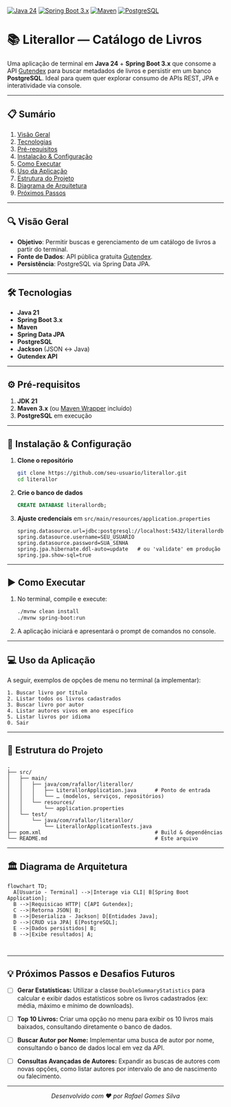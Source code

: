 [![Java 24](https://img.shields.io/badge/Java-24-blue.svg)](https://www.oracle.com/java/) [![Spring Boot 3.x](https://img.shields.io/badge/Spring%20Boot-3.x-brightgreen.svg)](https://spring.io/projects/spring-boot) [![Maven](https://img.shields.io/badge/Maven-3.x-red.svg)](https://maven.apache.org/) [![PostgreSQL](https://img.shields.io/badge/PostgreSQL-15-blue.svg)](https://www.postgresql.org/)

# 📚 Literallor — Catálogo de Livros

Uma aplicação de terminal em **Java 24** + **Spring Boot 3.x** que consome a API [Gutendex](https://gutendex.com/) para buscar metadados de livros e persistir em um banco **PostgreSQL**. Ideal para quem quer explorar consumo de APIs REST, JPA e interatividade via console.

---

## 📋 Sumário

1. [Visão Geral](#-visão-geral)
2. [Tecnologias](#-tecnologias)
3. [Pré-requisitos](#-pré-requisitos)
4. [Instalação & Configuração](#-instalação--configuração)
5. [Como Executar](#-como-executar)
6. [Uso da Aplicação](#-uso-da-aplicação)
7. [Estrutura do Projeto](#-estrutura-do-projeto)
8. [Diagrama de Arquitetura](#-diagrama-de-arquitetura)
9. [Próximos Passos](#-próximos-passos)

---

## 🔍 Visão Geral

- **Objetivo**: Permitir buscas e gerenciamento de um catálogo de livros a partir do terminal.
- **Fonte de Dados**: API pública gratuita [Gutendex](https://gutendex.com/books/).
- **Persistência**: PostgreSQL via Spring Data JPA.

---

## 🛠 Tecnologias

- **Java 21**
- **Spring Boot 3.x**
- **Maven**
- **Spring Data JPA**
- **PostgreSQL**
- **Jackson** (JSON ↔ Java)
- **Gutendex API**

---

## ⚙️ Pré-requisitos

1. **JDK 21**
2. **Maven 3.x** (ou [Maven Wrapper](https://github.com/takari/maven-wrapper) incluído)
3. **PostgreSQL** em execução

---

## 🚀 Instalação & Configuração

1. **Clone o repositório**

   ```bash
   git clone https://github.com/seu-usuario/literallor.git
   cd literallor
   ```

2. **Crie o banco de dados**

   ```sql
   CREATE DATABASE literallordb;
   ```

3. **Ajuste credenciais** em `src/main/resources/application.properties`

   ```properties
   spring.datasource.url=jdbc:postgresql://localhost:5432/literallordb
   spring.datasource.username=SEU_USUARIO
   spring.datasource.password=SUA_SENHA
   spring.jpa.hibernate.ddl-auto=update   # ou 'validate' em produção
   spring.jpa.show-sql=true
   ```

---

## ▶️ Como Executar

1. No terminal, compile e execute:

   ```bash
   ./mvnw clean install
   ./mvnw spring-boot:run
   ```

2. A aplicação iniciará e apresentará o prompt de comandos no console.

---

## 💻 Uso da Aplicação

A seguir, exemplos de opções de menu no terminal (a implementar):

```
1. Buscar livro por título
2. Listar todos os livros cadastrados
3. Buscar livro por autor
4. Listar autores vivos em ano específico
5. Listar livros por idioma
0. Sair
```

---

## 📂 Estrutura do Projeto

```
.
├── src/
│   ├── main/
│   │   ├── java/com/rafallor/literallor/
│   │   │   ├── LiterallorApplication.java      # Ponto de entrada
│   │   │   └── … (modelos, serviços, repositórios)
│   │   └── resources/
│   │       └── application.properties
│   └── test/
│       └── java/com/rafallor/literallor/
│           └── LiterallorApplicationTests.java
├── pom.xml                                     # Build & dependências
└── README.md                                   # Este arquivo
```

---

## 🏛 Diagrama de Arquitetura

```mermaid
flowchart TD;
  A[Usuario - Terminal] -->|Interage via CLI| B[Spring Boot Application];
  B -->|Requisicao HTTP| C[API Gutendex];
  C -->|Retorna JSON| B;
  B -->|Deserializa - Jackson| D[Entidades Java];
  D -->|CRUD via JPA| E[PostgreSQL];
  E -->|Dados persistidos| B;
  B -->|Exibe resultados| A;



```

---

## 💡 Próximos Passos e Desafios Futuros
  
- [ ] **Gerar Estatísticas:** Utilizar a classe `DoubleSummaryStatistics` para calcular e exibir dados estatísticos sobre os livros cadastrados (ex: média, máximo e mínimo de downloads).
- [ ] **Top 10 Livros:** Criar uma opção no menu para exibir os 10 livros mais baixados, consultando diretamente o banco de dados.
- [ ] **Buscar Autor por Nome:** Implementar uma busca de autor por nome, consultando o banco de dados local em vez da API.
- [ ] **Consultas Avançadas de Autores:** Expandir as buscas de autores com novas opções, como listar autores por intervalo de ano de nascimento ou falecimento.


---

<p align="center">
  <em>Desenvolvido com ♥ por Rafael Gomes Silva</em>
</p>
